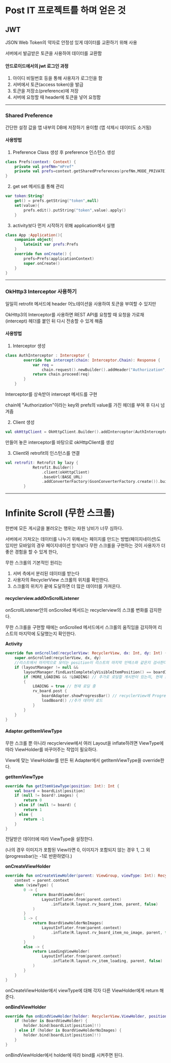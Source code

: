 # Post IT 프로젝트를 하며 얻은 것

## JWT

JSON Web Token의 약자로 안정성 있게 데이터를 교환하기 위해 사용

서버에서 발급받은 토큰을 사용하여 데이터를 교환함

#### 안드로이드에서의 jwt 로그인 과정

1. 아이디 비밀번호 등을 통해 사용자가 로그인을 함
2. 서버에서 토큰(access token)을 발급
3. 토큰을 저장소(preference)에 저장
4. 서버에 요청할 때 header에 토큰을 넣어 요청함

---

### Shared Preference

간단한 설정 값을 앱 내부의 DB에 저장하기 용이함 (앱 삭제시 데이터도 소거됨)

#### 사용방법

1. Preference Class 생성 후 preference 인스턴스 생성

```kotlin
class Prefs(context: Context) {
    private val prefNm="mPref"
    private val prefs=context.getSharedPreferences(prefNm,MODE_PRIVATE)
}
```

2. get set 메서드를 통해 관리

```kotlin
var token:String?
    get() = prefs.getString("token",null)
    set(value){
        prefs.edit().putString("token",value).apply()
    }
```

3. activity보다 먼저 시작하기 위해 application에서 실행

```kotlin
class App :Application(){
    companion object{
        lateinit var prefs:Prefs
    }
    override fun onCreate() {
        prefs=Prefs(applicationContext)
        super.onCreate()
    }
}
```



---

### OkHttp3 Interceptor 사용하기

일일히 retrofit 메서드에 header 어노테이션을 사용하여 토큰을 부여할 수 있지만

OkHttp3의 Interceptor를 사용하면 REST API를 요청할 때 요청을 가로채(intercept) 헤더를 붙인 뒤 다시 전송할 수 있게 해줌

#### 사용방법

1. Interceptor 생성

```kotlin
class AuthInterceptor : Interceptor {
        override fun intercept(chain: Interceptor.Chain): Response {
            var req =
                chain.request().newBuilder().addHeader("Authorization", App.prefs.token).build()
            return chain.proceed(req)
        }
    }
```

Interceptor를 상속받아 intercept 메서드를 구현

chain에 "Authorization"이라는 key와 prefs의 value를 가진 헤더를 부여 후 다시 넘겨줌



2. Client 생성

```kotlin
val okHttpClient = OkHttpClient.Builder().addInterceptor(AuthInterceptor()).build()
```

만들어 놓은 interceptor를 바탕으로 okHttpClient를 생성



3. Client와 retrofit의 인스턴스를 연결

```kotlin
val retrofit: Retrofit by lazy {
            Retrofit.Builder()
                .client(okHttpClient)
                .baseUrl(BASE_URL)
                .addConverterFactory(GsonConverterFactory.create()).build()
        }
```

---

# Infinite Scroll (무한 스크롤)

한번에 모든 게시글을 불러오는 행위는 자원 낭비가 너무 심하다.

서버에서 가져오는 데이터를 나누기 위해서는 페이지를 만드는 방법(페이지네이션)도 있지만 모바일의 경우 페이지네이션 방식보다 무한 스크롤을 구현하는 것이 사용자가 더 좋은 경험을 할 수 있게 한다,

무한 스크롤의 기본적인 원리는

1. 서버 측에서 분리된 데이터를 받는다
2. 사용자의 RecyclerView 스크롤의 위치를 확인한다.
3. 스크롤의 위치가 끝에 도달하면 더 많은 데이터를 가져온다.

#### recyclerview.addOnScrollListener

onScrollListener안의 onScrolled 메서드는 recyclerview의 스크롤 변화를 감지한다. 

무한 스크롤을 구현할 때에는 onScrolled 메서드에서 스크롤의 움직임을 감지하여 리스트의 마지막에 도달했는지 확인한다.

**Activity**

```kotlin
override fun onScrolled(recyclerView: RecyclerView, dx: Int, dy: Int) {
    super.onScrolled(recyclerView, dx, dy)
    //리스트에서 마지막으로 보이는 position이 리스트의 마지막 인덱스와 같은지 검사한다 (나의 경우에는 리스트에 기본값이 있어서 -1을 하였다)
    if (layoutManager != null && 
        layoutManager.findLastCompletelyVisibleItemPosition() == boardIdxList.lastIndex - 1) {
        if (MORE_LOADING && !LOADING) // 추가로 로딩할 게시판이 있는지, 현재 로딩 중인지을 체크하는 변수
        {
            LOADING = true // 현재 로딩 중
            rv_board.post {
                boardAdapter.showProgressBar() // recyclerView에 ProgressBar를 띄움
                loadBoard() //추가 데이터 로드
            }
        }
    }
}
```

#### Adapter.getItemViewType

무한 스크롤 뿐 아니라 recyclerview에서 여러 Layout을 inflate하려면 ViewType에 따라 ViewHolder를 바꾸어주는 작업이 필요하다.

View에 맞는 ViewHolder를 만든 뒤 Adapter에서 getItemViewType을 override한다.

**getItemViewType**

```kotlin
override fun getItemViewType(position: Int): Int {
    val board = boardList[position]
    if (null != board?.images) {
        return 0
    } else if (null != board) {
        return 1
    } else {
        return -1
    }
}
```

전달받은 데이터에 따라 ViewType을 설정한다.

(나의 경우 이미지가 포함된 View라면 0, 이미지가 포함되지 않는 경우 1, 그 외 (progressbar)는 -1로 반환하였다.)

**onCreateViewHolder**

```kotlin
override fun onCreateViewHolder(parent: ViewGroup, viewType: Int): RecyclerView.ViewHolder {
    context = parent.context
    when (viewType) {
        0 -> {
            return BoardViewHolder(
                LayoutInflater.from(parent.context)
                    .inflate(R.layout.rv_board_item, parent, false)
            )
        }
        1 -> {
            return BoardViewHolderNoImages(
                LayoutInflater.from(parent.context)
                    .inflate(R.layout.rv_board_item_no_image, parent, false)
            )
        }
        else -> {
            return LoadingViewHolder(
                LayoutInflater.from(parent.context)
                    .inflate(R.layout.rv_item_loading, parent, false)
            )
        }
    }
}
```

onCreateViewHolder에서 viewType에 대해 각자 다른 ViewHolder에게 return 해준다.

**onBindViewHolder**

```kotlin
override fun onBindViewHolder(holder: RecyclerView.ViewHolder, position: Int) {
    if (holder is BoardViewHolder) {
        holder.bind(boardList[position]!!)
    } else if (holder is BoardViewHolderNoImages) {
        holder.bind(boardList[position]!!)
    }
}
```

onBindViewHolder에서 holder에 따라 bind를 시켜주면 된다.
